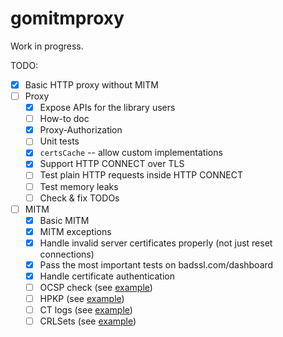 # gomitmproxy

Work in progress.

TODO:

* [X] Basic HTTP proxy without MITM
* [ ] Proxy
    * [X] Expose APIs for the library users
    * [ ] How-to doc
    * [X] Proxy-Authorization
    * [ ] Unit tests
    * [X] `certsCache` -- allow custom implementations
    * [X] Support HTTP CONNECT over TLS
    * [ ] Test plain HTTP requests inside HTTP CONNECT
    * [ ] Test memory leaks
    * [ ] Check & fix TODOs
* [ ] MITM
    * [X] Basic MITM
    * [X] MITM exceptions
    * [X] Handle invalid server certificates properly (not just reset connections)
    * [X] Pass the most important tests on badssl.com/dashboard
    * [X] Handle certificate authentication
    * [ ] OCSP check (see [example](https://stackoverflow.com/questions/46626963/golang-sending-ocsp-request-returns))
    * [ ] HPKP (see [example](https://github.com/tam7t/hpkp))
    * [ ] CT logs (see [example](https://github.com/google/certificate-transparency-go))
    * [ ] CRLSets (see [example](https://github.com/agl/crlset-tools))
